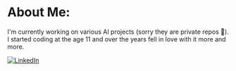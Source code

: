 # About Me:
I'm currently working on various AI projects (sorry they are private repos 🫢).<br>I started coding at the age 11 and over the years fell in love with it more and more.

[![LinkedIn](https://img.shields.io/badge/LinkedIn-%230077B5.svg?logo=linkedin&logoColor=white)](https://linkedin.com/in/andreafabbricatore) 
